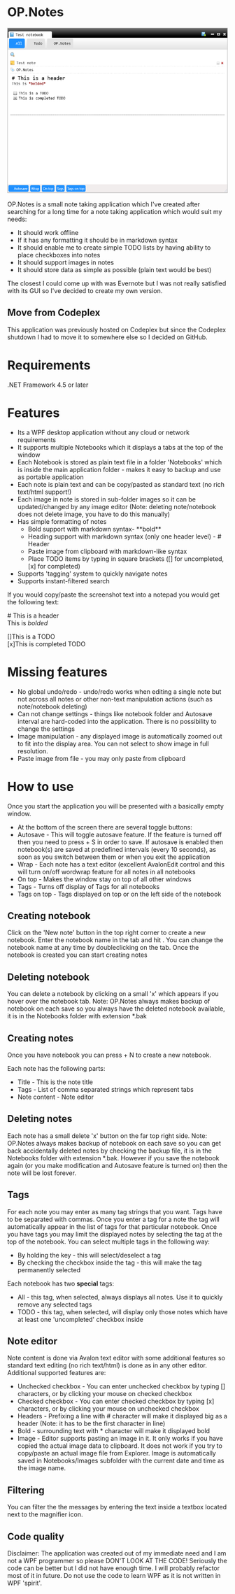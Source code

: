 # OP.Notes
![OP.Notes](op.notes.png)

OP.Notes is a small note taking application which I've created after searching for a long time for a note taking application which would suit my needs:
- It should work offline
- If it has any formatting it should be in markdown syntax
- It should enable me to create simple TODO lists by having ability to place checkboxes into notes
- It should support images in notes
- It should store data as simple as possible (plain text would be best)

The closest I could come up with was Evernote but I was not really satisfied with its GUI so I've decided to create my own version.

## Move from Codeplex
This application was previously hosted on Codeplex but since the Codeplex shutdown I had to move it to somewhere else so I decided on GitHub.

# Requirements
.NET Framework 4.5 or later

# Features
- Its a WPF desktop application without any cloud or network requirements
- It supports multiple Notebooks which it displays a tabs at the top of the window
- Each Notebook is stored as plain text file in a folder 'Notebooks' which is inside the main application folder - makes it easy to backup and use as portable application
- Each note is plain text and can be copy/pasted as standard text (no rich text/html support!)
- Each image in note is stored in sub-folder images so it can be updated/changed by any image editor (Note: deleting note/notebook does not delete image, you have to do this manually)
- Has simple formatting of notes
  - Bold support with markdown syntax- \*\*bold\*\*
  - Heading support with markdown syntax (only one header level) - \# Header
  - Paste image from clipboard with markdown-like syntax
  - Place TODO items by typing in square brackets (\[\] for uncompleted, \[x\] for completed)
- Supports 'tagging' system to quickly navigate notes
- Supports instant-filtered search

If you would copy/paste the screenshot text into a notepad you would get the following text:

\# This is a header  
This is *bolded*  

\[\]This is a TODO  
\[x\]This is completed TODO 

# Missing features
- No global undo/redo - undo/redo works when editing a single note but not across all notes or other non-text manipulation actions (such as note/notebook deleting)
- Can not change settings - things like notebook folder and Autosave interval are hard-coded into the application. There is no possibility to change the settings
- Image manipulation - any displayed image is automatically zoomed out to fit into the display area. You can not select to show image in full resolution.
- Paste image from file - you may only paste from clipboard

 



# How to use
Once you start the application you will be presented with a basically empty window. 

- At the bottom of the screen there are several toggle buttons:
- Autosave - This will toggle autosave feature. If the feature is turned off then you need to press <CTRL> + S in order to save. If autosave is enabled then notebook(s) are saved at predefined intervals (every 10 seconds), as soon as you switch between them or when you exit the application
- Wrap - Each note has a text editor (excellent AvalonEdit control and this will turn on/off wordwrap feature for all notes in all notebooks
- On top - Makes the window stay on top of all other windows
- Tags - Turns off display of Tags for all notebooks
- Tags on top - Tags displayed on top or on the left side of the notebook 

## Creating notebook
Click on the 'New note' button in the top right corner to create a new notebook.
Enter the notebook name in the tab and hit <ENTER>. You can change the notebook name at any time by doubleclicking on the tab. 
Once the notebook is created you can start creating notes

## Deleting notebook
You can delete a notebook by clicking on a small 'x' which appears if you hover over the notebook tab. 
Note: OP.Notes always makes backup of notebook on each save so you always have the deleted notebook available, it is in the Notebooks folder with extension *.bak

## Creating notes
Once you have notebook you can press <CTRL> + N to create a new notebook.

Each note has the following parts:
- Title - This is the note title
- Tags - List of comma separated strings which represent tabs
- Note content - Note editor

## Deleting notes
Each note has a small delete 'x' button on the far top right side.
Note: OP.Notes always makes backup of notebook on each save so you can get back accidentally deleted notes by checking the backup file, it is in the Notebooks folder with extension *.bak. However if you save the notebook again (or you make modification and Autosave feature is turned on) then the note will be lost forever.

## Tags
For each note you may enter as many tag strings that you want. Tags have to be separated with commas. Once you enter a tag for a note the tag will automatically appear in the list of tags for that particular notebook. Once you have tags you may limit the displayed notes by selecting the tag at the top of the notebook.
You can select multiple tags in the following way:
- By holding the <CTRL> key - this will select/deselect a tag
- By checking the checkbox inside the tag - this will make the tag permanently selected

Each notebook has two **special** tags:
- All - this tag, when selected, always displays all notes. Use it to quickly remove any selected tags
- TODO - this tag, when selected, will display only those notes which have at least one 'uncompleted' checkbox inside

## Note editor
Note content is done via Avalon text editor with some additional features so standard text editing (no rich text/html) is done as in any other editor. Additional supported features are:
- Unchecked checkbox - You can enter unchecked checkbox by typing [] characters, or by clicking your mouse on checked checkbox
- Checked checkbox - You can enter checked checkbox by typing [x] characters, or by clicking your mouse on unchecked checkbox
- Headers - Prefixing a line with # character will make it displayed big as a header (Note: it has to be the first character in line)
- Bold - surrounding text with * character will make it displayed bold
- Image - Editor supports pasting an image in it. It only works if you have copied the actual image data to clipboard. It does not work if you try to copy/paste an actual image file from Explorer. Image is automatically saved in Notebooks/Images subfolder with the current date and time as the image name.

## Filtering
You can filter the the messages by entering the text inside a textbox located next to the magnifier icon.

## Code quality
Disclaimer: The application was created out of my immediate need and I am not a WPF programmer so please DON'T LOOK AT THE CODE! Seriously the code can be better but I did not have enough time. I will probably refactor most of it in future.
Do not use the code to learn WPF as it is not written in WPF 'spirit'.